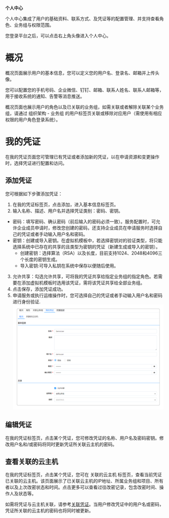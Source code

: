 


**个人中心**


个人中心集成了用户的基础资料、联系方式、及凭证等的配置管理、并支持查看角色、业务组与权限范围。

您登录平台之后，可以点击右上角头像进入个人中心。


# 概况

概况页面展示用户的基本信息，您可以定义您的用户名、登录名、邮箱并上传头像。

您可以配置您的手机号码、企业微信、钉钉、邮箱、联系人姓名、联系人邮箱等，用于接收系统的通知、告警等消息推送。

概况页面也展示用户的角色以及已关联的业务组，如需关联或者解除关联某个业务组，请通过 组织架构 - 业务组 的用户标签页关联或移除对应用户（需使用有相应权限的用户角色登录系统）。

# 我的凭证

在我的凭证页面您可管理已有凭证或者添加新的凭证，以在申请资源和变更操作时，选择凭证进行配置和访问。

## 添加凭证

您可根据如下步骤添加凭证：

1. 在我的凭证标签页，点击添加，进入基本信息标签页。
2. 输入名称、描述、用户名并选择凭证类别：密码、密钥。
  + 密码：填写密码、确认密码（前后输入的密码必须一致）。服务配置时，可允许企业成员申请时，修改您创建的密码，还支持企业成员在申请服务时选择自己的凭证或者手动输入用户名和密码。
  + 密钥：创建或导入密钥。在虚拟机模板中，若选择密钥对的验证类型，将只能选择系统中已存在的共享的且类型为密钥的凭证（新建生成或导入的密钥）。
    - 创建密钥：选择算法（RSA）以及长度，目前支持1024、2048和4096三个长度的密钥生成。
    - 导入密钥:可导入私钥在系统中保存以便随后使用。
3. 允许共享：勾选允许共享，可将我的凭证共享给指定业务组的指定角色。若需要在添加虚拟机模板时选用该凭证，需将该凭证共享给全部业务组。
4. 点击保存，添加凭证成功。
5. 申请服务或执行运维操作时，您可选择自己的凭证或者手动输入用户名和密码进行身份验证.
![我的凭证](../../picture/Admin/我的凭证.png)

## 编辑凭证

在我的凭证标签页，点击某个凭证，您可修改凭证的名称、用户名及密码密钥。修改用户名和/或密码将同时更新凭证所关联云主机的密码。

## 查看关联的云主机

在我的凭证标签页，点击某个凭证，您可在 关联的云主机 标签页，查看当前凭证已关联的云主机。该页面展示了已关联云主机的IP地址、所属业务组和项目、所有者以及上次改密状态和时间。点击更多可以查看过往改密记录，包含改密时间、操作人及状态等。

如需将凭证与云主机关联，请参考[关联凭证](https://cloudchef.github.io/doc/AdminDoc/14我的资源/云主机.html#关联凭证)。当用户修改凭证中的用户名或密码，凭证所关联的云主机的密码也将同时被更新。